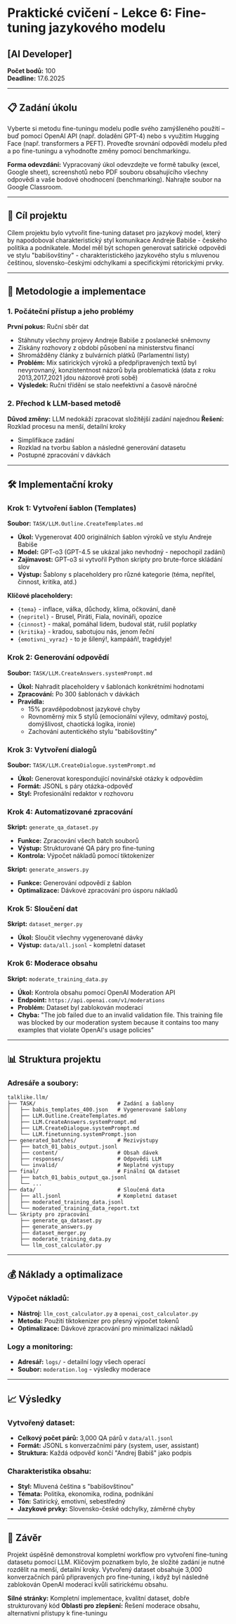 # Praktické cvičení - Lekce 6: Fine-tuning jazykového modelu
## [AI Developer]

**Počet bodů:** 100  
**Deadline:** 17.6.2025

---

## 📋 Zadání úkolu

Vyberte si metodu fine-tuningu modelu podle svého zamýšleného použití – buď pomocí OpenAI API (např. doladění GPT-4) nebo s využitím Hugging Face (např. transformers a PEFT). Proveďte srovnání odpovědí modelu před a po fine-tuningu a vyhodnoťte změny pomocí benchmarkingu.

**Forma odevzdání:** Vypracovaný úkol odevzdejte ve formě tabulky (excel, Google sheet), screenshotů nebo PDF souboru obsahujícího všechny odpovědi a vaše bodové ohodnocení (benchmarking). Nahrajte soubor na Google Classroom.

---

## 🎯 Cíl projektu

Cílem projektu bylo vytvořit fine-tuning dataset pro jazykový model, který by napodoboval charakteristický styl komunikace Andreje Babiše - českého politika a podnikatele. Model měl být schopen generovat satirické odpovědi ve stylu "babíšovštiny" - charakteristického jazykového stylu s mluvenou češtinou, slovensko-českými odchylkami a specifickými rétorickými prvky.

---

## 🔄 Metodologie a implementace

### 1. Počáteční přístup a jeho problémy

**První pokus:** Ruční sběr dat
- Stáhnuty všechny projevy Andreje Babiše z poslanecké sněmovny
- Získány rozhovory z období působení na ministerstvu financí
- Shromážděny články z bulvárních plátků (Parlamentní listy)
- **Problém:** Mix satirických výroků a předpřipravených textů byl nevyrovnaný, konzistentnost názorů byla problematická (data z roku 2013,2017,2021 jdou názorově proti sobě)
- **Výsledek:** Ruční třídění se stalo neefektivní a časově náročné

### 2. Přechod k LLM-based metodě

**Důvod změny:** LLM nedokáží zpracovat složitější zadání najednou
**Řešení:** Rozklad procesu na menší, detailní kroky
- Simplifikace zadání
- Rozklad na tvorbu šablon a následné generování datasetu
- Postupné zpracování v dávkách

---

## 🛠️ Implementační kroky

### Krok 1: Vytvoření šablon (Templates)

**Soubor:** `TASK/LLM.Outline.CreateTemplates.md`
- **Úkol:** Vygenerovat 400 originálních šablon výroků ve stylu Andreje Babiše
- **Model:** GPT-o3 (GPT-4.5 se ukázal jako nevhodný - nepochopil zadání)
- **Zajímavost:** GPT-o3 si vytvořil Python skripty pro brute-force skládání slov
- **Výstup:** Šablony s placeholdery pro různé kategorie (téma, nepřítel, činnost, kritika, atd.)

**Klíčové placeholdery:**
- `{tema}` - inflace, válka, důchody, klima, očkování, daně
- `{nepritel}` - Brusel, Piráti, Fiala, novináři, opozice
- `{cinnost}` - makal, pomáhal lidem, budoval stát, rušil poplatky
- `{kritika}` - kradou, sabotujou nás, jenom řeční
- `{emotivni_vyraz}` - to je šílený!, kampááň!, tragédyje!

### Krok 2: Generování odpovědí

**Soubor:** `TASK/LLM.CreateAnswers.systemPrompt.md`
- **Úkol:** Nahradit placeholdery v šablonách konkrétními hodnotami
- **Zpracování:** Po 300 šablonách v dávkách
- **Pravidla:** 
  - 15% pravděpodobnost jazykové chyby
  - Rovnoměrný mix 5 stylů (emocionální výlevy, odmítavý postoj, domýšlivost, chaotická logika, ironie)
  - Zachování autentického stylu "babíšovštiny"

### Krok 3: Vytvoření dialogů

**Soubor:** `TASK/LLM.CreateDialogue.systemPrompt.md`
- **Úkol:** Generovat korespondující novinářské otázky k odpovědím
- **Formát:** JSONL s páry otázka-odpověď
- **Styl:** Profesionální redaktor v rozhovoru

### Krok 4: Automatizované zpracování

**Skript:** `generate_qa_dataset.py`
- **Funkce:** Zpracování všech batch souborů
- **Výstup:** Strukturované QA páry pro fine-tuning
- **Kontrola:** Výpočet nákladů pomocí tiktokenizer

**Skript:** `generate_answers.py`
- **Funkce:** Generování odpovědí z šablon
- **Optimalizace:** Dávkové zpracování pro úsporu nákladů

### Krok 5: Sloučení dat

**Skript:** `dataset_merger.py`
- **Úkol:** Sloučit všechny vygenerované dávky
- **Výstup:** `data/all.jsonl` - kompletní dataset

### Krok 6: Moderace obsahu

**Skript:** `moderate_training_data.py`
- **Úkol:** Kontrola obsahu pomocí OpenAI Moderation API
- **Endpoint:** `https://api.openai.com/v1/moderations`
- **Problém:** Dataset byl zablokován moderací
- **Chyba:** "The job failed due to an invalid validation file. This training file was blocked by our moderation system because it contains too many examples that violate OpenAI's usage policies"

---

## 📊 Struktura projektu

### Adresáře a soubory:

```
talklike.llm/
├── TASK/                          # Zadání a šablony
│   ├── babis_templates_400.json   # Vygenerované šablony
│   ├── LLM.Outline.CreateTemplates.md
│   ├── LLM.CreateAnswers.systemPrompt.md
│   ├── LLM.CreateDialogue.systemPrompt.md
│   └── LLM.finetunning.systemPrompt.json
├── generated_batches/             # Mezivýstupy
│   ├── batch_01_babis_output.jsonl
│   ├── content/                   # Obsah dávek
│   ├── responses/                 # Odpovědi LLM
│   └── invalid/                   # Neplatné výstupy
├── final/                         # Finální QA dataset
│   ├── batch_01_babis_output_qa.jsonl
│   └── ...
├── data/                          # Sloučená data
│   ├── all.jsonl                  # Kompletní dataset
│   ├── moderated_training_data.jsonl
│   └── moderated_training_data_report.txt
└── Skripty pro zpracování
    ├── generate_qa_dataset.py
    ├── generate_answers.py
    ├── dataset_merger.py
    ├── moderate_training_data.py
    └── llm_cost_calculator.py
```

---

## 💰 Náklady a optimalizace

### Výpočet nákladů:
- **Nástroj:** `llm_cost_calculator.py` a `openai_cost_calculator.py`
- **Metoda:** Použití tiktokenizer pro přesný výpočet tokenů
- **Optimalizace:** Dávkové zpracování pro minimalizaci nákladů

### Logy a monitoring:
- **Adresář:** `logs/` - detailní logy všech operací
- **Soubor:** `moderation.log` - výsledky moderace

---

## 📈 Výsledky

### Vytvořený dataset:
- **Celkový počet párů:** 3,000 QA párů v `data/all.jsonl`
- **Formát:** JSONL s konverzačními páry (system, user, assistant)
- **Struktura:** Každá odpověď končí "Andrej Babiš" jako podpis

### Charakteristika obsahu:
- **Styl:** Mluvená čeština s "babíšovštinou"
- **Témata:** Politika, ekonomika, rodina, podnikání
- **Tón:** Satirický, emotivní, sebestředný
- **Jazykové prvky:** Slovensko-české odchylky, záměrné chyby

---

## 📝 Závěr

Projekt úspěšně demonstroval kompletní workflow pro vytvoření fine-tuning datasetu pomocí LLM. Klíčovým poznatkem bylo, že složité zadání je nutné rozdělit na menší, detailní kroky. Vytvořený dataset obsahuje 3,000 konverzačních párů připravených pro fine-tuning, i když byl následně zablokován OpenAI moderací kvůli satirickému obsahu.

**Silné stránky:** Kompletní implementace, kvalitní dataset, dobře strukturovaný kód
**Oblasti pro zlepšení:** Řešení moderace obsahu, alternativní přístupy k fine-tuningu
